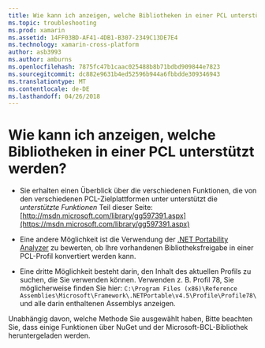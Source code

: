 ```yaml
---
title: Wie kann ich anzeigen, welche Bibliotheken in einer PCL unterstützt werden?
ms.topic: troubleshooting
ms.prod: xamarin
ms.assetid: 14FF03BD-AF41-4DB1-B307-2349C13DE7E4
ms.technology: xamarin-cross-platform
author: asb3993
ms.author: amburns
ms.openlocfilehash: 7875fc47b1caac025488b8b71bdbd909844e7823
ms.sourcegitcommit: dc882e9631b4ed52596b944a6fbbdde309346943
ms.translationtype: MT
ms.contentlocale: de-DE
ms.lasthandoff: 04/26/2018
---
```

# <a name="how-can-i-view-what-libraries-are-supported-in-a-pcl"></a>Wie kann ich anzeigen, welche Bibliotheken in einer PCL unterstützt werden?

- Sie erhalten einen Überblick über die verschiedenen Funktionen, die von den verschiedenen PCL-Zielplattformen unter unterstützt die *unterstützte Funktionen* Teil dieser Seite: [http://msdn.microsoft.com/library/gg597391.aspx](https://msdn.microsoft.com/library/gg597391.aspx)

- Eine andere Möglichkeit ist die Verwendung der [.NET Portability Analyzer](https://visualstudiogallery.msdn.microsoft.com/1177943e-cfb7-4822-a8a6-e56c7905292b) zu bewerten, ob Ihre vorhandenen Bibliotheksfreigabe in einer PCL-Profil konvertiert werden kann.

- Eine dritte Möglichkeit besteht darin, den Inhalt des aktuellen Profils zu suchen, die Sie verwenden können. Verwenden z. B. Profil 78, Sie möglicherweise finden Sie hier: `C:\Program Files (x86)\Reference Assemblies\Microsoft\Framework\.NETPortable\v4.5\Profile\Profile78\` und alle darin enthaltenen Assemblys anzeigen.

Unabhängig davon, welche Methode Sie ausgewählt haben, Bitte beachten Sie, dass einige Funktionen über NuGet und der Microsoft-BCL-Bibliothek heruntergeladen werden.
